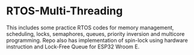 # RTOS-Multi-Threading
This includes some practice RTOS codes for memory management, scheduling, locks, semaphores, queues, priority inversion and multicore programming. Repo also has implementation of spin-lock using hardware instruction and Lock-Free Queue for ESP32 Wroom E.
